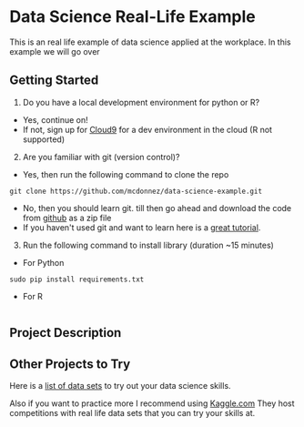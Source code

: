 # Data Science Real-Life Example

This is an real life example of data science applied at the workplace. In this example we will go over

## Getting Started

1. Do you have a local development environment for python or R?
 * Yes, continue on!
 * If not, sign up for [Cloud9](https://c9.io) for a dev environment in the cloud (R not supported)
2. Are you familiar with git (version control)?
 * Yes, then run the following command to clone the repo
```
git clone https://github.com/mcdonnez/data-science-example.git
```
 * No, then you should learn git. till then go ahead and download the code from [github](https://github.com/mcdonnez/data-science-example) as a zip file
 * If you haven't used git and want to learn here is a [great tutorial](http://rogerdudler.github.io/git-guide/).
3. Run the following command to install library (duration ~15 minutes)
* For Python
```
sudo pip install requirements.txt
```
* For R
```

```

## Project Description

## Other Projects to Try

Here is a [list of data sets](https://www.analyticsvidhya.com/blog/2016/10/17-ultimate-data-science-projects-to-boost-your-knowledge-and-skills/) to try out your data science skills.

Also if you want to practice more I recommend using [Kaggle.com](https://www.kaggle.com/) They host competitions with real life data sets that you can try your skills at.

